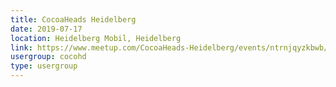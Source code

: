 ```yaml
---
title: CocoaHeads Heidelberg
date: 2019-07-17
location: Heidelberg Mobil, Heidelberg
link: https://www.meetup.com/CocoaHeads-Heidelberg/events/ntrnjqyzkbwb/
usergroup: cocohd
type: usergroup
---
```

